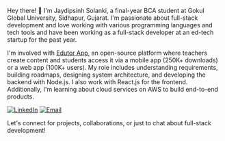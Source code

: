 Hey there! 👋 I'm Jaydipsinh Solanki, a final-year BCA student at Gokul Global University, Sidhapur, Gujarat. I'm passionate about full-stack development and love working with various programming languages and tech tools and have been working as a full-stack developer at an ed-tech startup for the past year.

I'm involved with [Edutor App](http://edutorapp.com), an open-source platform where teachers create content and students access it via a mobile app (250K+ downloads) or a web app (100K+ users). My role includes understanding requirements, building roadmaps, designing system architecture, and developing the backend with Node.js. I also work with React.js for the frontend. Additionally, I'm learning about cloud services on AWS to build end-to-end products.

[![LinkedIn](https://img.shields.io/badge/LinkedIn-blue?style=flat-square&logo=linkedin)](https://www.linkedin.com/in/jaydipsinhsolanki/)
[![Email](https://img.shields.io/badge/Email-red?style=flat-square&logo=gmail)](mailto:jaydipsinhsolanki9297@gmail.com)

Let's connect for projects, collaborations, or just to chat about full-stack development!

